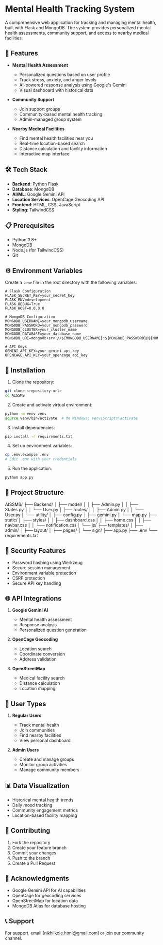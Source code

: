 # Mental Health Tracking System

A comprehensive web application for tracking and managing mental health, built with Flask and MongoDB. The system provides personalized mental health assessments, community support, and access to nearby medical facilities.

## 🌟 Features

- **Mental Health Assessment**
  - Personalized questions based on user profile
  - Track stress, anxiety, and anger levels
  - AI-powered response analysis using Google's Gemini
  - Visual dashboard with historical data

- **Community Support**
  - Join support groups
  - Community-based mental health tracking
  - Admin-managed group system

- **Nearby Medical Facilities**
  - Find mental health facilities near you
  - Real-time location-based search
  - Distance calculation and facility information
  - Interactive map interface

## 🛠️ Tech Stack

- **Backend**: Python Flask
- **Database**: MongoDB
- **AI/ML**: Google Gemini API
- **Location Services**: OpenCage Geocoding API
- **Frontend**: HTML, CSS, JavaScript
- **Styling**: TailwindCSS

## 📋 Prerequisites

- Python 3.8+
- MongoDB
- Node.js (for TailwindCSS)
- Git

## ⚙️ Environment Variables

Create a `.env` file in the root directory with the following variables:

```env
# Flask Configuration
FLASK_SECRET_KEY=your_secret_key
FLASK_ENV=development
FLASK_DEBUG=True
FLASK_HOST=0.0.0.0

# MongoDB Configuration
MONGODB_USERNAME=your_mongodb_username
MONGODB_PASSWORD=your_mongodb_password
MONGODB_CLUSTER=your_cluster_name
MONGODB_DATABASE=your_database_name
MONGODB_URI=mongodb+srv://${MONGODB_USERNAME}:${MONGODB_PASSWORD}@${MONGODB_CLUSTER}.mongodb.net/${MONGODB_DATABASE}

# API Keys
GEMINI_API_KEY=your_gemini_api_key
OPENCAGE_API_KEY=your_opencage_api_key
```

## 🚀 Installation

1. Clone the repository:
```bash
git clone <repository-url>
cd AISSMS
```

2. Create and activate virtual environment:
```bash
python -m venv venv
source venv/bin/activate  # On Windows: venv\Scripts\activate
```

3. Install dependencies:
```bash
pip install -r requirements.txt
```

4. Set up environment variables:
```bash
cp .env.example .env
# Edit .env with your credentials
```

5. Run the application:
```bash
python app.py
```

## 📁 Project Structure 

AISSMS/
├── Backend/
│ ├── model/
│ │ ├── Admin.py
│ │ ├── States.py
│ │ └── User.py
│ ├── routes/
│ │ ├── Admin.py
│ │ └── User.py
│ └── utility/
│ ├── config.py
│ ├── gemini.py
│ └── map.py
├── static/
│ ├── styles/
│ │ ├── dashboard.css
│ │ ├── home.css
│ │ ├── navbar.css
│ │ └── notification.css
│ └── js/
├── templates/
│ ├── admin/
│ ├── layout/
│ ├── pages/
│ └── sign/
├── app.py
├── .env
└── requirements.txt

## 🔐 Security Features

- Password hashing using Werkzeug
- Secure session management
- Environment variable protection
- CSRF protection
- Secure API key handling

## 🌐 API Integrations

1. **Google Gemini AI**
   - Mental health assessment
   - Response analysis
   - Personalized question generation

2. **OpenCage Geocoding**
   - Location search
   - Coordinate conversion
   - Address validation

3. **OpenStreetMap**
   - Medical facility search
   - Distance calculation
   - Location mapping

## 👥 User Types

1. **Regular Users**
   - Track mental health
   - Join communities
   - Find nearby facilities
   - View personal dashboard

2. **Admin Users**
   - Create and manage groups
   - Monitor group activities
   - Manage community members

## 📊 Data Visualization

- Historical mental health trends
- Daily mood tracking
- Community engagement metrics
- Location-based facility mapping

## 🤝 Contributing

1. Fork the repository
2. Create your feature branch
3. Commit your changes
4. Push to the branch
5. Create a Pull Request


## 🙏 Acknowledgments

- Google Gemini API for AI capabilities
- OpenCage for geocoding services
- OpenStreetMap for location data
- MongoDB Atlas for database hosting

## 📞 Support

For support, email [nikhilkole.html@gmail.com] or join our community channel. 